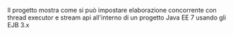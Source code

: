 Il progetto mostra come si può impostare elaborazione concorrente con thread executor e stream api
all'interno di un progetto Java EE 7 usando gli EJB 3.x


